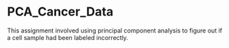 # PCA_Cancer_Data
This assignment involved using principal component analysis to figure out if a cell sample had been labeled incorrectly.
